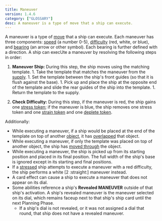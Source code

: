 ```yaml
---
title: Maneuver
version: 1.4.6
category: ["GLOSSARY"]
desc: A maneuver is a type of move that a ship can execute.
---
```


A maneuver is a type of [move](/rules/Move) that a ship can execute. Each maneuver has three components: [speed](/rules/Speed) (a number 0-5), [difficulty](/rules/Difficulty) (red, white, or blue), and [bearing](/rules/Bearing) (an arrow or other symbol). Each bearing is further defined with a direction. A ship can execUte a maneuver by resolving the following steps in order:

1. **Maneuver Ship:** During this step, the ship moves using the matching template. 1. Take the template that matches the maneuver from the [supply](/rules/Supply). 1. Set the template between the ship's front guides (so that it is flush against the base). 1. Pick up and place the ship at the opposite end of the template and slide the rear guides of the ship into the template. 1. Return the template to the supply.

2. **Check Difficulty:** During this step, if the maneuver is red, the ship gains one [stress token](/rules/Stress); if the maneuver is blue, the ship removes one stress token and one [strain token](/rules/Strain) and one [deplete token](/rules/Deplete).

Additionally:

- While executing a maneuver, if a ship would be placed at the end of the template on top of another [object](/rules/Objects), it has [overlapped](/rules/Overlap) that object.
- While executing a maneuver, if only the template was placed on top of another object, the ship has [moved through](/rules/Move) the object.
- While executing a maneuver, the ship is picked up from its starting position and placed in its final position. The full width of the ship's base is ignored except in its starting and final positions.
- If a [stressed](/rules/Stress) ship attempts to execute a maneuver with a red difficulty, the ship performs a white [2 :straight:] maneuver instead.
- A card effect can cause a ship to execute a maneuver that does not appear on its dial.
- Some abilities reference a ship's **Revealed MANEUVER** outside of that ship's activation. A ship's revealed maneuver is the maneuver selected on its dial, which remains faceup next to that ship's ship card until the next Planning Phase.   
  + If a ship's dial is not revealed, or it was not assigned a dial that round, that ship does not have a revealed maneuver.
